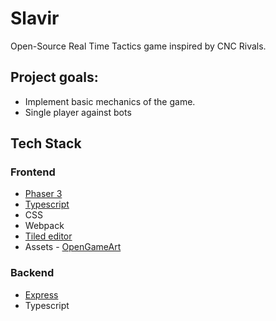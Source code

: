 # Slavir

Open-Source Real Time Tactics game inspired by CNC Rivals.

## Project goals:

+ Implement basic mechanics of the game.
+ Single player against bots

## Tech Stack

### Frontend

+ [Phaser 3](https://phaser.io/)
+ [Typescript](https://www.typescriptlang.org/)
+ CSS
+ Webpack
+ [Tiled editor](https://www.mapeditor.org/)
+ Assets - [OpenGameArt](https://opengameart.org/)

### Backend

+ [Express](https://expressjs.com/)
+ Typescript
